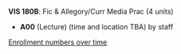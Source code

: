 **VIS 180B**: Fic & Allegory/Curr Media Prac (4 units)

- **A00** (Lecture) (time and location TBA) by staff

[Enrollment numbers over time](./VIS180B.tsv)
